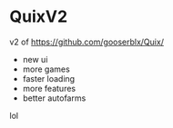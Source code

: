 # QuixV2
v2 of https://github.com/gooserblx/Quix/
- new ui
- more games
- faster loading
- more features
- better autofarms

lol
